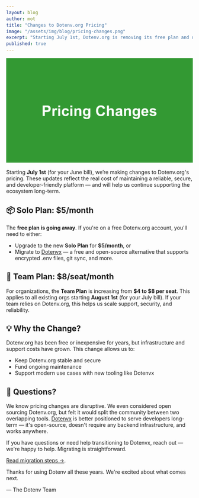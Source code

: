 ```yaml
---
layout: blog
author: mot
title: "Changes to Dotenv.org Pricing"
image: "/assets/img/blog/pricing-changes.png"
excerpt: "Starting July 1st, Dotenv.org is removing its free plan and updating pricing."
published: true
---
```


<img src="/assets/img/blog/pricing-changes.png" />

Starting **July 1st** (for your June bill), we’re making changes to Dotenv.org's pricing. These updates reflect the real cost of maintaining a reliable, secure, and developer-friendly platform — and will help us continue supporting the ecosystem long-term.

## 📦 Solo Plan: $5/month

The **free plan is going away**. If you're on a free Dotenv.org account, you'll need to either:

- Upgrade to the new **Solo Plan** for **$5/month**, or
- Migrate to [Dotenvx](https://github.com/dotenvx/dotenvx) — a free and open-source alternative that supports encrypted .env files, git sync, and more.

## 👥 Team Plan: $8/seat/month

For organizations, the **Team Plan** is increasing from **$4 to $8 per seat**. This applies to all existing orgs starting **August 1st** (for your July bill). If your team relies on Dotenv.org, this helps us scale support, security, and reliability.

## 💡 Why the Change?

Dotenv.org has been free or inexpensive for years, but infrastructure and support costs have grown. This change allows us to:

- Keep Dotenv.org stable and secure
- Fund ongoing maintenance
- Support modern use cases with new tooling like Dotenvx

## 💬 Questions?

We know pricing changes are disruptive. We even considered open sourcing Dotenv.org, but felt it would split the community between two overlapping tools. [Dotenvx](https://github.com/dotenvx/dotenvx) is better positioned to serve developers long-term — it's open-source, doesn't require any backend infrastructure, and works anywhere.

If you have questions or need help transitioning to Dotenvx, reach out — we're happy to help. Migrating is straightforward.

[Read migration steps &rarr;](https://github.com/dotenv-org/dotenv-vault?tab=readme-ov-file#migrating-to-dotenvx).

Thanks for using Dotenv all these years. We're excited about what comes next.

— The Dotenv Team
